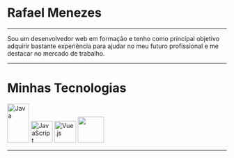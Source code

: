 <h1>Rafael Menezes</h1>
<hr></hr>
Sou um desenvolvedor web em formação e tenho como principal objetivo adquirir bastante experiência para ajudar no meu futuro profissional e me destacar no mercado de trabalho. 
<hr></hr>
<h1>Minhas Tecnologias</h1>
<img src="https://upload.wikimedia.org/wikipedia/en/thumb/3/30/Java_programming_language_logo.svg/1200px-Java_programming_language_logo.svg.png" alt="Java" width="50" height="90">
<img src="https://upload.wikimedia.org/wikipedia/commons/thumb/9/99/Unofficial_JavaScript_logo_2.svg/1200px-Unofficial_JavaScript_logo_2.svg.png" alt="JavaScript" width="50" height="50">
<img src="https://upload.wikimedia.org/wikipedia/commons/thumb/9/95/Vue.js_Logo_2.svg/1200px-Vue.js_Logo_2.svg.png" alt="Vue.js" width="50" height="50">
<img src="https://upload.wikimedia.org/wikipedia/commons/thumb/a/a7/React-icon.svg/1200px-React-icon.svg.png" width="60" height="60" >
<hr></hr>

